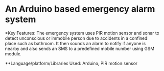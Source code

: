 # An Arduino based emergency alarm system 

*Key Features: The emergency system uses PIR motion sensor and sonar to detect unconscious or immobile person due to accidents in a confined place such as bathroom. It then sounds an alarm to notify if anyone is nearby and also sends an SMS to a predefined mobile number using GSM module.

**Language/platform/Libraries Used: Arduino, PIR motion sensor
